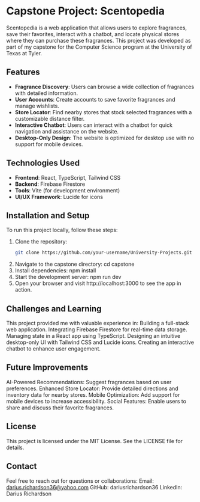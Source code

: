 # Capstone Project: Scentopedia

Scentopedia is a web application that allows users to explore fragrances, save their favorites, interact with a chatbot, and locate physical stores where they can purchase these fragrances. This project was developed as part of my capstone for the Computer Science program at the University of Texas at Tyler.

## Features
- **Fragrance Discovery**: Users can browse a wide collection of fragrances with detailed information.
- **User Accounts**: Create accounts to save favorite fragrances and manage wishlists.
- **Store Locator**: Find nearby stores that stock selected fragrances with a customizable distance filter.
- **Interactive Chatbot**: Users can interact with a chatbot for quick navigation and assistance on the website.
- **Desktop-Only Design**: The website is optimized for desktop use with no support for mobile devices.

## Technologies Used
- **Frontend**: React, TypeScript, Tailwind CSS
- **Backend**: Firebase Firestore
- **Tools**: Vite (for development environment)
- **UI/UX Framework**: Lucide for icons

## Installation and Setup
To run this project locally, follow these steps:
1. Clone the repository:
   ```bash
   git clone https://github.com/your-username/University-Projects.git
2. Navigate to the capstone directory:
  cd capstone
3. Install dependencies:
  npm install
4. Start the development server:
  npm run dev
5. Open your browser and visit http://localhost:3000 to see the app in action.

## Challenges and Learning
This project provided me with valuable experience in:
Building a full-stack web application.
Integrating Firebase Firestore for real-time data storage.
Managing state in a React app using TypeScript.
Designing an intuitive desktop-only UI with Tailwind CSS and Lucide icons.
Creating an interactive chatbot to enhance user engagement.

## Future Improvements
AI-Powered Recommendations: Suggest fragrances based on user preferences.
Enhanced Store Locator: Provide detailed directions and inventory data for nearby stores.
Mobile Optimization: Add support for mobile devices to increase accessibility.
Social Features: Enable users to share and discuss their favorite fragrances.

## License
This project is licensed under the MIT License. See the LICENSE file for details.

## Contact
Feel free to reach out for questions or collaborations:
Email: darius.richardson36@yahoo.com
GitHub: dariusrichardson36
LinkedIn: Darius Richardson

